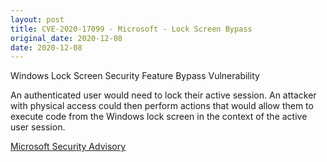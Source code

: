 ```yaml
---
layout: post
title: CVE-2020-17099 - Microsoft - Lock Screen Bypass
original_date: 2020-12-08
date: 2020-12-08
---
```


Windows Lock Screen Security Feature Bypass Vulnerability

An authenticated user would need to lock their active session. An attacker with physical access could then perform actions that would allow them to execute code from the Windows lock screen in the context of the active user session.

[Microsoft Security Advisory](https://msrc.microsoft.com/update-guide/en-US/vulnerability/CVE-2020-17099)